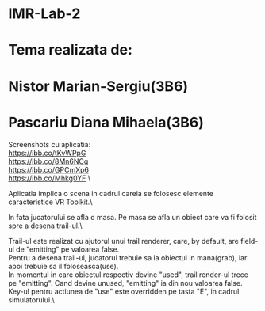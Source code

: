 # IMR-Lab-2

# Tema realizata de:
# Nistor Marian-Sergiu(3B6)
# Pascariu Diana Mihaela(3B6)

Screenshots cu aplicatia:\
https://ibb.co/tKvWPpG \
https://ibb.co/8Mn6NCq \
https://ibb.co/GPCmXp6 \
https://ibb.co/Mhkg0YF \

Aplicatia implica o scena in cadrul careia se folosesc elemente caracteristice VR Toolkit.\

In fata jucatorului se afla o masa. Pe masa se afla un obiect care va fi folosit spre a desena trail-ul.\

Trail-ul este realizat cu ajutorul unui trail renderer, care, by default, are field-ul de "emitting" pe valoarea false.\
Pentru a desena trail-ul, jucatorul trebuie sa ia obiectul in mana(grab), iar apoi trebuie sa il foloseasca(use).\
In momentul in care obiectul respectiv devine "used", trail render-ul trece pe "emitting". Cand devine unused, "emitting" ia din nou valoarea false.\
Key-ul pentru actiunea de "use" este overridden pe tasta "E", in cadrul simulatorului.\